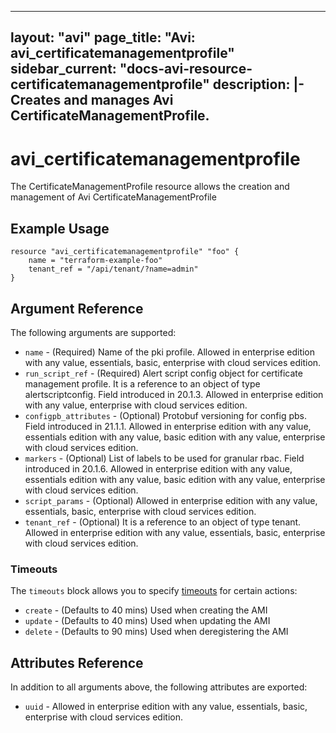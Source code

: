 <!--
    Copyright 2021 VMware, Inc.
    SPDX-License-Identifier: Mozilla Public License 2.0
-->
---
layout: "avi"
page_title: "Avi: avi_certificatemanagementprofile"
sidebar_current: "docs-avi-resource-certificatemanagementprofile"
description: |-
  Creates and manages Avi CertificateManagementProfile.
---

# avi_certificatemanagementprofile

The CertificateManagementProfile resource allows the creation and management of Avi CertificateManagementProfile

## Example Usage

```hcl
resource "avi_certificatemanagementprofile" "foo" {
    name = "terraform-example-foo"
    tenant_ref = "/api/tenant/?name=admin"
}
```

## Argument Reference

The following arguments are supported:

* `name` - (Required) Name of the pki profile. Allowed in enterprise edition with any value, essentials, basic, enterprise with cloud services edition.
* `run_script_ref` - (Required) Alert script config object for certificate management profile. It is a reference to an object of type alertscriptconfig. Field introduced in 20.1.3. Allowed in enterprise edition with any value, enterprise with cloud services edition.
* `configpb_attributes` - (Optional) Protobuf versioning for config pbs. Field introduced in 21.1.1. Allowed in enterprise edition with any value, essentials edition with any value, basic edition with any value, enterprise with cloud services edition.
* `markers` - (Optional) List of labels to be used for granular rbac. Field introduced in 20.1.6. Allowed in enterprise edition with any value, essentials edition with any value, basic edition with any value, enterprise with cloud services edition.
* `script_params` - (Optional) Allowed in enterprise edition with any value, essentials, basic, enterprise with cloud services edition.
* `tenant_ref` - (Optional) It is a reference to an object of type tenant. Allowed in enterprise edition with any value, essentials, basic, enterprise with cloud services edition.


### Timeouts

The `timeouts` block allows you to specify [timeouts](https://www.terraform.io/docs/configuration/resources.html#timeouts) for certain actions:

* `create` - (Defaults to 40 mins) Used when creating the AMI
* `update` - (Defaults to 40 mins) Used when updating the AMI
* `delete` - (Defaults to 90 mins) Used when deregistering the AMI

## Attributes Reference

In addition to all arguments above, the following attributes are exported:

* `uuid` -  Allowed in enterprise edition with any value, essentials, basic, enterprise with cloud services edition.

